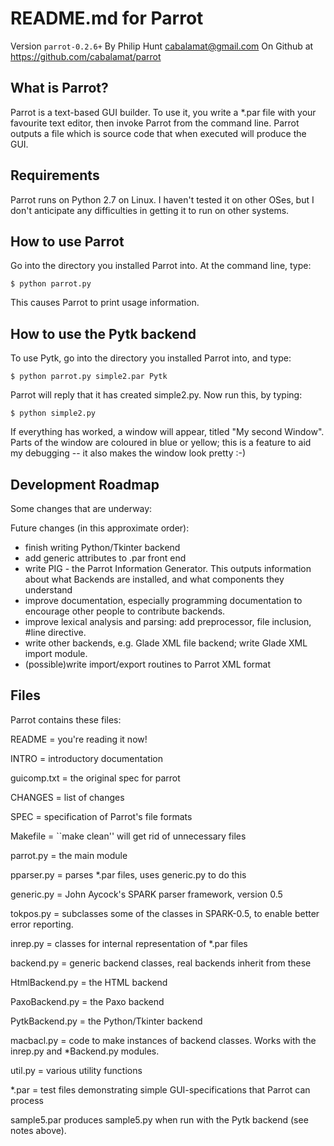 # README.md for Parrot

Version `parrot-0.2.6+`
By Philip Hunt <cabalamat@gmail.com>
On Github at <https://github.com/cabalamat/parrot>

## What is Parrot?

Parrot is a text-based GUI builder. To use it, you write
a *.par file with your favourite text editor, then invoke
Parrot from the command line. Parrot outputs a file which is
source code that when executed will produce the GUI.

## Requirements

Parrot runs on Python 2.7 on Linux. I haven't tested it on other
OSes, but I don't anticipate any difficulties in getting it to run
on other systems.

## How to use Parrot

Go into the directory you installed Parrot into. At the command
line, type:

    $ python parrot.py

This causes Parrot to print usage information.

## How to use the Pytk backend

To use Pytk, go into the directory you installed Parrot into, and
type:

    $ python parrot.py simple2.par Pytk

Parrot will reply that it has created simple2.py. Now run this,
by typing:

    $ python simple2.py

If everything has worked, a window will appear, titled
"My second Window". Parts of the window are coloured in blue or
yellow; this is a feature to aid my debugging -- it also makes
the window look pretty :-)

## Development Roadmap

Some changes that are underway:

Future changes (in this approximate order):

* finish writing Python/Tkinter backend
* add generic attributes to .par front end
* write PIG - the Parrot Information Generator. This outputs
  information about what Backends are installed, and what
  components they understand
* improve documentation, especially programming documentation to
  encourage other people to contribute backends.
* improve lexical analysis and parsing: add preprocessor, file
  inclusion, #line directive.
* write other backends, e.g. Glade XML file backend; write Glade
  XML import module.
* (possible)write import/export routines to Parrot XML format


## Files

Parrot contains these files:

README = you're reading it now!

INTRO = introductory documentation

guicomp.txt = the original spec for parrot

CHANGES = list of changes

SPEC = specification of Parrot's file formats

Makefile = ``make clean'' will get rid of unnecessary files

parrot.py = the main module

pparser.py = parses *.par files, uses generic.py to do this

generic.py = John Aycock's SPARK parser framework, version 0.5

tokpos.py = subclasses some of the classes in SPARK-0.5, to enable
        better error reporting.

inrep.py = classes for internal representation of *.par files

backend.py = generic backend classes, real backends inherit from these

HtmlBackend.py = the HTML backend

PaxoBackend.py = the Paxo backend

PytkBackend.py = the Python/Tkinter backend

macbacl.py = code to make instances of backend classes. Works with
        the inrep.py and *Backend.py modules.

util.py = various utility functions

*.par = test files demonstrating simple GUI-specifications that Parrot
        can process

sample5.par produces sample5.py when run with the Pytk backend
        (see notes above).



